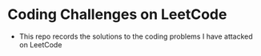 # Coding Challenges on LeetCode
* This repo records the solutions to the coding problems I have attacked on LeetCode

